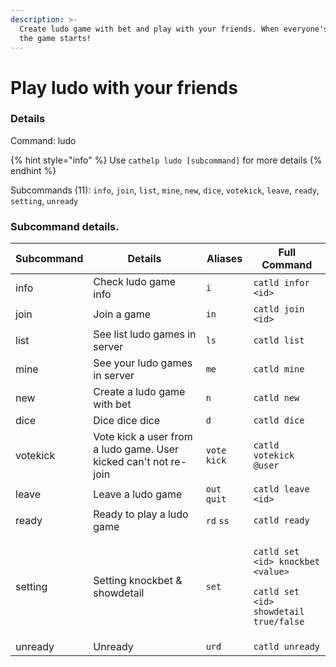 ```yaml
---
description: >-
  Create ludo game with bet and play with your friends. When everyone's ready,
  the game starts!
---
```


# Play ludo with your friends

### Details

Command: ludo

{% hint style="info" %}
Use `cathelp ludo [subcommand]` for more details
{% endhint %}

Subcommands (11): `info`, `join`, `list`, `mine`, `new`, `dice`, `votekick`, `leave`, `ready`, `setting`, `unready`

### Subcommand details.

| Subcommand | Details                                                          | Aliases       | Full Command                                                                                                                      |
| ---------- | ---------------------------------------------------------------- | ------------- | --------------------------------------------------------------------------------------------------------------------------------- |
| info       | Check ludo game info                                             | `i`           | `catld infor <id>`                                                                                                                |
| join       | Join a game                                                      | `in`          | `catld join <id>`                                                                                                                 |
| list       | See list ludo games in server                                    | `ls`          | `catld list`                                                                                                                      |
| mine       | See your ludo games in server                                    | `me`          | `catld mine`                                                                                                                      |
| new        | Create a ludo game with bet                                      | `n`           | `catld new`                                                                                                                       |
| dice       | Dice dice dice                                                   | `d`           | `catld dice`                                                                                                                      |
| votekick   | Vote kick a user from a ludo game. User kicked can't not re-join | `vote` `kick` | `catld votekick @user`                                                                                                            |
| leave      | Leave a ludo game                                                | `out` `quit`  | `catld leave <id>`                                                                                                                |
| ready      | Ready to play a ludo game                                        | `rd` `ss`     | `catld ready`                                                                                                                     |
| setting    | Setting knockbet & showdetail                                    | `set`         | <p><code>catld set &#x3C;id> knockbet &#x3C;value></code></p><p></p><p><code>catld set &#x3C;id> showdetail true/false</code></p> |
| unready    | Unready                                                          | `urd`         | `catld unready`                                                                                                                   |
